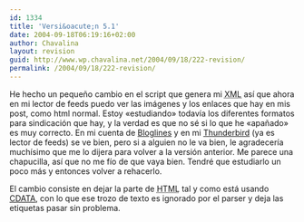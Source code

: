 ```yaml
---
id: 1334
title: 'Versi&oacute;n 5.1'
date: 2004-09-18T06:19:16+02:00
author: Chavalina
layout: revision
guid: http://www.wp.chavalina.net/2004/09/18/222-revision/
permalink: /2004/09/18/222-revision/
---
```

He hecho un peque&ntilde;o cambio en el script que genera mi <acronym title="eXtensible Markup Language">XML</acronym> as&iacute; que ahora en mi lector de feeds puedo ver las imágenes y los enlaces que hay en mis post, como html normal. Estoy «estudiando» todav&iacute;a los diferentes formatos para sindicaci&oacute;n que hay, y la verdad es que no sé si lo que he «apa&ntilde;ado» es muy correcto. En mi cuenta de <a href="http://bloglines.com/" target="_blank">Bloglines</a> y en mi <a href="http://www.mozilla.org/products/thunderbird/" target="_blank">Thunderbird</a> (ya es lector de feeds) se ve bien, pero si a alguien no le va bien, le agradecer&iacute;a much&iacute;simo que me lo dijera para volver a la versi&oacute;n anterior. Me parece una chapucilla, as&iacute; que no me f&iacute;o de que vaya bien. Tendré que estudiarlo un poco más y entonces volver a rehacerlo.

El cambio consiste en dejar la parte de <acronym title="HyperText Markup Language">HTML</acronym> tal y como está usando <a href="http://www.w3schools.com/xml/xml_cdata.asp" target="_blank">CDATA</a>, con lo que ese trozo de texto es ignorado por el parser y deja las etiquetas pasar sin problema.